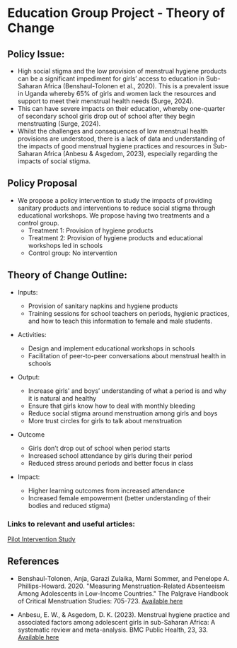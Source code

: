 
# Education Group Project - Theory of Change 

## Policy Issue: 

- High social stigma and the low provision of menstrual hygiene products can be a significant impediment for girls’ access to education in Sub-Saharan Africa (Benshaul-Tolonen et al., 2020). This is a prevalent issue in Uganda whereby 65% of girls and women lack the resources and support to meet their menstrual health needs (Surge, 2024).
- This can have severe impacts on their education, whereby one-quarter of secondary school girls drop out of school after they begin menstruating (Surge, 2024). 
- Whilst the challenges and consequences of low menstrual health provisions are understood, there is a lack of data and understanding of the impacts of good menstrual hygiene practices and resources in Sub-Saharan Africa (Anbesu & Asgedom, 2023), especially regarding the impacts of social stigma.

## Policy Proposal 

- We propose a policy intervention to study the impacts of providing sanitary products and interventions to reduce social stigma through educational workshops. We propose having two treatments and a control group. 
    - Treatment 1: Provision of hygiene products 
    - Treatment 2: Provision of hygiene products and educational workshops led in schools 
    - Control group: No intervention 

## Theory of Change Outline: 

- Inputs:
    - Provision of sanitary napkins and hygiene products
    - Training sessions for school teachers on periods, hygienic practices, and how to teach this information to female and male students. 

- Activities:
    - Design and implement educational workshops in schools
    - Facilitation of peer-to-peer conversations about menstrual health in schools

- Output:
    - Increase girls' and boys’ understanding of what a period is and why it is natural and healthy 
    - Ensure that girls know how to deal with monthly bleeding 
    - Reduce social stigma around menstruation among girls and boys
    - More trust circles for girls to talk about menstruation

- Outcome
    - Girls don’t drop out of school when period starts 
    - Increased school attendance by girls during their period
    - Reduced stress around periods and better focus in class 

- Impact: 
    - Higher learning outcomes from increased attendance 
    - Increased female empowerment (better understanding of their bodies and reduced stigma)


### Links to relevant and useful articles: 
[Pilot Intervention Study](https://pmc.ncbi.nlm.nih.gov/articles/PMC7044877/)

## References 

- Benshaul-Tolonen, Anja, Garazi Zulaika, Marni Sommer, and Penelope A. Phillips-Howard. 2020. "Measuring Menstruation-Related Absenteeism Among Adolescents in Low-Income Countries." The Palgrave Handbook of Critical Menstruation Studies: 705-723. [Available here](https://link.springer.com/chapter/10.1007/978-981-15-0614-7_52) 

- Anbesu, E. W., & Asgedom, D. K. (2023). Menstrual hygiene practice and associated factors among adolescent girls in sub-Saharan Africa: A systematic review and meta-analysis. BMC Public Health, 23, 33. [Available here](https://bmcpublichealth.biomedcentral.com/articles/10.1186/s12889-022-14942-8)
